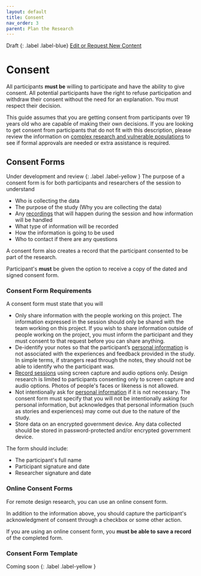 ```yaml
---
layout: default
title: Consent
nav_order: 3
parent: Plan the Research
---
```

Draft
{: .label .label-blue}
[Edit or Request New Content](https://github.com/bcgov/design-research-guide/issues/new/choose)

# Consent

All participants **must be** willing to participate and have the ability to give consent. All potential participants have the right to refuse participation and withdraw their consent without the need for an explanation. You must respect their decision.

This guide assumes that you are getting consent from participants over 19 years old who are capable of making their own decisions. If you are looking to get consent from participants that do not fit with this description, please review the information on [complex research and vulnerable populations](https://bcgov.github.io/design-research-guide/ethics.html#complex-research-activities) to see if formal approvals are needed or extra assistance is required.

## Consent Forms
Under development and review
{: .label .label-yellow }
The purpose of a consent form is for both participants and researchers of the session to understand

- Who is collecting the data
- The purpose of the study (Why you are collecting the data)
- Any [recordings](https://bcgov.github.io/design-research-guide/conduct-research.html#record-the-session) that will happen during the session and how information will be handled
- What type of information will be recorded
- How the information is going to be used
- Who to contact if there are any questions

A consent form also creates a record that the participant consented to be part of the research.

Participant's **must** be given the option to receive a copy of the dated and signed consent form.

### Consent Form Requirements

A consent form must state that you will

- Only share information with the people working on this project. The information expressed in the session should only be shared with the team working on this project. If you wish to share information outside of people working on the project, you must inform the participant and they must consent to that request before you can share anything.
- De-identify your notes so that the participant’s [personal information](https://bcgov.github.io/design-research-guide/privacy-personal-information.html#what-is-personal-information) is not associated with the experiences and feedback provided in the study. In simple terms, if strangers read through the notes, they should not be able to identify who the participant was.
- [Record sessions](https://bcgov.github.io/design-research-guide/conduct-research.html#record-the-session) using screen capture and audio options only. Design research is limited to participants consenting only to screen capture and audio options. Photos of people's faces or likeness is not allowed.
- Not intentionally ask for [personal information](https://bcgov.github.io/design-research-guide/privacy-personal-information.html#what-is-personal-information) if it is not necessary. The consent form must specify that you will not be intentionally asking for personal information, but acknowledges that personal information (such as stories and experiences) may come out due to the nature of the study.
- Store data on an encrypted government device. Any data collected should be stored in password-protected and/or encrypted government device.

The form should include:
- The participant's full name
- Participant signature and date
- Researcher signature and date

### Online Consent Forms
For remote design research, you can use an online consent form.

In addition to the information above, you should capture the participant's acknowledgment of consent through a checkbox or some other action.

If you are using an online consent form, you **must be able to save a record** of the completed form.

### Consent Form Template
Coming soon
{: .label .label-yellow }
